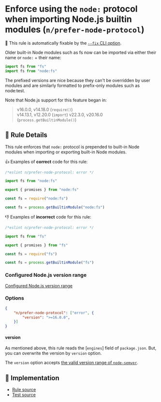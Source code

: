 # Enforce using the `node:` protocol when importing Node.js builtin modules (`n/prefer-node-protocol`)

🔧 This rule is automatically fixable by the [`--fix` CLI option](https://eslint.org/docs/latest/user-guide/command-line-interface#--fix).

<!-- end auto-generated rule header -->

Older built-in Node modules such as fs now can be imported via either their name or `node:` + their name:

```js
import fs from "fs"
import fs from "node:fs"
```

The prefixed versions are nice because they can't be overridden by user modules and are similarly formatted to prefix-only modules such as node:test.

Note that Node.js support for this feature began in:

> v16.0.0, v14.18.0 (`require()`)  
> v14.13.1, v12.20.0 (`import`)
> v22.3.0, v20.16.0 (`process.getBuiltinModule()`)

## 📖 Rule Details

This rule enforces that `node:` protocol is prepended to built-in Node modules when importing or exporting built-in Node modules.

👍 Examples of **correct** code for this rule:

```js
/*eslint n/prefer-node-protocol: error */

import fs from "node:fs"

export { promises } from "node:fs"

const fs = require("node:fs")

const fs = process.getBuiltinModule("node:fs")
```

👎 Examples of **incorrect** code for this rule:

```js
/*eslint n/prefer-node-protocol: error */

import fs from "fs"

export { promises } from "fs"

const fs = require("fs")

const fs = process.getBuiltinModule("fs")
```

### Configured Node.js version range

[Configured Node.js version range](../../../README.md#configured-nodejs-version-range)

### Options

```json
{
    "n/prefer-node-protocol": ["error", {
        "version": ">=16.0.0",
    }]
}
```

#### version

As mentioned above, this rule reads the [`engines`] field of `package.json`.
But, you can overwrite the version by `version` option.

The `version` option accepts [the valid version range of `node-semver`](https://github.com/npm/node-semver#range-grammar).

## 🔎 Implementation

- [Rule source](../../lib/rules/prefer-node-protocol.js)
- [Test source](../../tests/lib/rules/prefer-node-protocol.js)
